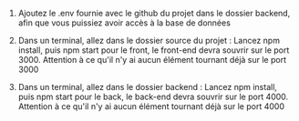 1. Ajoutez le .env fournie avec le github du projet dans le dossier backend, afin que vous puissiez avoir accès à la base de données

2. Dans un terminal, allez dans le dossier source du projet :
   Lancez npm install, puis npm start pour le front, le front-end devra souvrir sur le port 3000. Attention à ce qu'il n'y ai aucun élément tournant déjà sur le port 3000

3. Dans un terminal, allez dans le dossier backend :
   Lancez npm install, puis npm start pour le back, le back-end devra souvrir sur le port 4000. Attention à ce qu'il n'y ai aucun élément tournant déjà sur le port 4000
